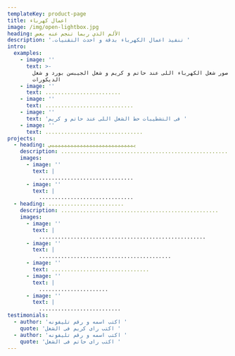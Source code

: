 ```yaml
---
templateKey: product-page
title: اعمال كهرباء
image: /img/open-lightbox.jpg
heading: الألم الذي ربما تنجم عنه بعض
description: '.تنفيذ اعمال الكهرباء بدقة و احدث التقنيات '
intro:
  examples:
    - image: ''
      text: >-
        حط صور شغل الكهرباء اللى عند حاتم و كريم و شغل الجيبسن بورد و شغل
        الديكورات 
    - image: ''
      text: ........................
    - image: ''
      text: ............................
    - image: ''
      text: 'فى التشطيبات حط الشغل اللى عند حاتم و كريم '
    - image: ''
      text: ...............................
projects:
  - heading: يييييييييييييييييييييييييييي
    description: .......................................................
    images:
      - image: ''
        text: |
          ..............................
      - image: ''
        text: |
          ..............................
  - heading: ........................
    description: ..................................................
    images:
      - image: ''
        text: |
          .....................................................
      - image: ''
        text: |
          ..........................................
      - image: ''
        text: ...............................
      - image: ''
        text: |
          ......................
      - image: ''
        text: |
          ..........................
testimonials:
  - author: 'اكتب اسمه و رقم تليفونه '
    quote: 'اكتب راى كريم فى الشغل '
  - author: 'اكتب اسمه و رقم تليفونه '
    quote: 'اكتب راى حاتم فى الشغل '
---
```


